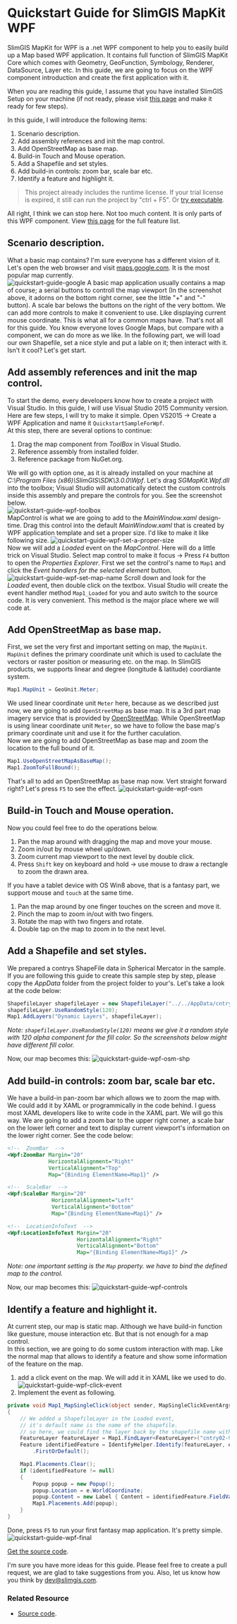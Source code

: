 # Quickstart Guide for SlimGIS MapKit WPF
SlimGIS MapKit for WPF is a .net WPF component to help you to easily build up a Map based WPF application. It contains full function of SlimGIS MapKit Core which comes with Geometry, GeoFunction, Symbology, Renderer, DataSource, Layer etc. In this guide, we are going to focus on the WPF component introduction and create the first application with it.

When you are reading this guide, I assume that you have installed SlimGIS Setup on your machine (if not ready, please visit [this page](http://www.slimgis.com/developers/installation) and make it ready for few steps).

In this guide, I will introduce the following items:

1. Scenario description.
2. Add assembly references and init the map control.
3. Add OpenStreetMap as base map.
4. Build-in Touch and Mouse operation.
5. Add a Shapefile and set styles.
5. Add build-in controls: zoom bar, scale bar etc.
7. Identify a feature and highlight it.

> This project already includes the runtime license. If your trial license is expired, it still can run the project by "ctrl + F5". Or [try executable](https://github.com/SlimGIS/QuickstartSampleForWPF/releases). 

All right, I think we can stop here. Not too much content. It is only parts of this WPF component. View [this page](#) for the full feature list.

## Scenario description.
What a basic map contains? I'm sure everyone has a different vision of it. Let's open the web browser and visit [maps.google.com](https://www.google.com/maps). It is the most popular map currently.  
![quickstart-guide-google](http://p1.bqimg.com/567571/baf5b2a702cd22b2.png)
A basic map application usually contains a map of course; a serial buttons to controll the map viewport (In the screenshot above, it adorns on the bottom right corner, see the little "+" and "-" button). A scale bar belows the buttons on the right of the very bottom. We can add more controls to make it convenient to use. Like displaying current mouse coordinate. This is what all for a common maps have. That's not all for this guide. You know everyone loves Google Maps, but compare with a component, we can do more as we like. In the following part, we will load our own Shapefile, set a nice style and put a lable on it; then interact with it. Isn't it cool? Let's get start.

## Add assembly references and init the map control.
To start the demo, every developers know how to create a project with Visual Studio. In this guide, I will use Visual Studio 2015 Community version. Here are few steps, I will try to make it simple. Open VS2015 -> Create a WPF Application and name it `QuickstartSampleForWpf`.  
At this step, there are several options to continue:

1. Drag the map component from *ToolBox* in Visual Studio.
2. Reference assembly from installed folder.
3. Reference package from NuGet.org.

We will go with option one, as it is already installed on your machine at *C:\Program Files (x86)\SlimGIS\SDK\3.0.0\Wpf*. Let's drag *SGMapKit.Wpf.dll* into the toolbox; Visual Studio will automatically detect the custom controls inside this assembly and prepare the controls for you. See the screenshot below.  
![quickstart-guide-wpf-toolbox](http://p1.bpimg.com/567571/89bfc2a2bcfda73d.png)  
MapControl is what we are going to add to the *MainWindow.xaml* design-time. Drag this control into the default *MainWindow.xaml* that is created by WPF application template and set a proper size. I'd like to make it like following size.
![quickstart-guide-wpf-set-a-proper-size](http://p1.bpimg.com/567571/8dc84d9cce26dcc8.png)  
Now we will add a *Loaded* event on the *MapControl*. Here will do a little trick on Visual Studio. Select map control to make it focus -> Press `F4` button to open the *Properties Explorer*. First we set the control's name to `Map1` and click the *Event handlers for the selected element* button. ![quickstart-guide-wpf-set-map-name](http://p1.bpimg.com/567571/3ee8c36d76dbb734.png)  Scroll down and look for the *Loaded* event, then double click on the textbox. Visual Studio will create the event handler method `Map1_Loaded` for you and auto switch to the source code. It is very convenient. This method is the major place where we will code at.

## Add OpenStreetMap as base map.
First, we set the very first and important setting on map, the `MapUnit`. `MapUnit` defines the primary coordinate unit which is used to caclulate the vectors or raster position or measuring etc. on the map. In SlimGIS products, we supports linear and degree (longitude & latitude) coordiante system.
```csharp
Map1.MapUnit = GeoUnit.Meter;
```
We used linear coordinate unit `Meter` here, because as we described just now, we are going to add `OpenStreetMap` as base map. It is a 3rd part map imagery service that is provided by [OpenStreetMap](http://www.openstreetmap.org). While OpenStreetMap is using linear coordinate unit `Meter`, so we have to follow the base map's primary coordinate unit and use it for the further caculation.  
Now we are going to add OpenStreetMap as base map and zoom the location to the full bound of it.
```csharp
Map1.UseOpenStreetMapAsBaseMap();
Map1.ZoomToFullBound();
```
That's all to add an OpenStreetMap as base map now. Vert straight forward right? Let's press `F5` to see the effect.
![quickstart-guide-wpf-osm](http://i1.piimg.com/567571/343ef1d7c3eab3b0.png)

## Build-in Touch and Mouse operation.
Now you could feel free to do the operations below. 

1. Pan the map around with dragging the map and move your mouse.
2. Zoom in/out by mouse wheel up/down.
3. Zoom current map viewport to the next level by double click.  
4. Press `Shift` key on keyboard and hold -> use mouse to draw a rectangle to zoom the drawn area.

If you have a tablet device with OS Win8 above, that is a fantasy part, we support mouse and `touch` at the same time.

1. Pan the map around by one finger touches on the screen and move it.
2. Pinch the map to zoom in/out with two fingers.
3. Rotate the map with two fingers and rotate.
4. Double tap on the map to zoom in to the next level.  

## Add a Shapefile and set styles.
We prepared a contrys ShapeFile data in Spherical Mercator in the sample. If you are following this guide to create this sample step by step, please copy the *AppData* folder from the project folder to your's. Let's take a look at the code below:
```csharp
ShapefileLayer shapefileLayer = new ShapefileLayer("../../AppData/cntry02-900913.shp");
shapefileLayer.UseRandomStyle(120);
Map1.AddLayers("Dynamic Layers", shapefileLayer);
```
*Note: `shapefileLayer.UseRandomStyle(120)` means we give it a random style with 120 alpha component for the fill color. So the screenshots below might have different fill color.*  

Now, our map becomes this:
![quickstart-guide-wpf-osm-shp](http://i1.piimg.com/567571/d1bcd2c7bd2d7f2f.png)

## Add build-in controls: zoom bar, scale bar etc.
We have a build-in pan-zoom bar which allows we to zoom the map with. We could add it by XAML or programmically in the code behind. I guess most XAML developers like to write code in the XAML part. We will go this way. We are going to add a zoom bar to the upper right corner, a scale bar on the lower left corner and text to display current viewport's information on the lower right corner. See the code below:  
```xml
<!--  ZoomBar  -->
<Wpf:ZoomBar Margin="20"
             HorizontalAlignment="Right"
             VerticalAlignment="Top"
             Map="{Binding ElementName=Map1}" />

<!--  ScaleBar  -->
<Wpf:ScaleBar Margin="20"
              HorizontalAlignment="Left"
              VerticalAlignment="Bottom"
              Map="{Binding ElementName=Map1}" />

<!--  LocationInfoText  -->
<Wpf:LocationInfoText Margin="20"
                      HorizontalAlignment="Right"
                      VerticalAlignment="Bottom"
                      Map="{Binding ElementName=Map1}" />
```
*Note: one important setting is the `Map` property. we have to bind the defined map to the control.*  

Now, our map becomes this:
![quickstart-guide-wpf-controls](http://p1.bqimg.com/567571/0c7145c9a188e320.png)

## Identify a feature and highlight it.
At current step, our map is static map. Although we have build-in function like guesture, mouse interaction etc. But that is not enough for a map control.  
In this section, we are going to do some custom interaction with map. Like the normal map that allows to identify a feature and show some information of the feature on the map.

1. add a click event on the map. We will add it in XAML like we used to do.  
![quickstart-guide-wpf-click-event](http://i1.piimg.com/567571/66896b73bbb7b557.png)
2. Implement the event as following.
```csharp
private void Map1_MapSingleClick(object sender, MapSingleClickEventArgs e)
{
    // We added a ShapefileLayer in the Loaded event, 
    // it's default name is the name of the shapefile.
    // so here, we could find the layer back by the shapefile name without extension. 
    FeatureLayer featureLayer = Map1.FindLayer<FeatureLayer>("cntry02-900913");
    Feature identifiedFeature = IdentifyHelper.Identify(featureLayer, e.WorldCoordinate, Map1.CurrentScale, Map1.MapUnit)
        .FirstOrDefault();

    Map1.Placements.Clear();
    if (identifiedFeature != null)
    {
        Popup popup = new Popup();
        popup.Location = e.WorldCoordinate;
        popup.Content = new Label { Content = identifiedFeature.FieldValues["LONG_NAME"] };
        Map1.Placements.Add(popup);
    }
}
```
Done, press `F5` to run your first fantasy map application. It's pretty simple. 
![quickstart-guide-wpf-final](http://i1.piimg.com/567571/13216e41ca9ae34b.png)

[Get the source code](https://github.com/SlimGIS/QuickstartSampleForWPF).

I'm sure you have more ideas for this guide. Please feel free to create a pull request, we are glad to take suggestions from you. Also, let us know how you think by dev@slimgis.com.

### Related Resource
- [Source code](https://github.com/SlimGIS/QuickstartSampleForWPF).
